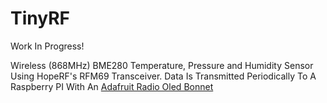 # TinyRF
Work In Progress!

Wireless (868MHz) BME280 Temperature, Pressure and Humidity Sensor Using HopeRF's RFM69 Transceiver.  Data Is Transmitted Periodically To A Raspberry PI With An [Adafruit Radio Oled Bonnet](https://www.adafruit.com/product/4072)
